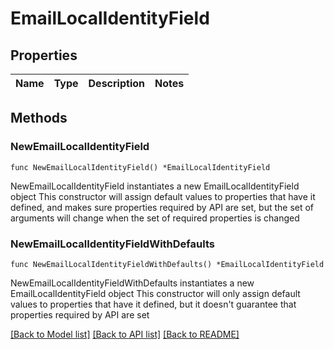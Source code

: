 # EmailLocalIdentityField

## Properties

Name | Type | Description | Notes
------------ | ------------- | ------------- | -------------

## Methods

### NewEmailLocalIdentityField

`func NewEmailLocalIdentityField() *EmailLocalIdentityField`

NewEmailLocalIdentityField instantiates a new EmailLocalIdentityField object
This constructor will assign default values to properties that have it defined,
and makes sure properties required by API are set, but the set of arguments
will change when the set of required properties is changed

### NewEmailLocalIdentityFieldWithDefaults

`func NewEmailLocalIdentityFieldWithDefaults() *EmailLocalIdentityField`

NewEmailLocalIdentityFieldWithDefaults instantiates a new EmailLocalIdentityField object
This constructor will only assign default values to properties that have it defined,
but it doesn't guarantee that properties required by API are set


[[Back to Model list]](../README.md#documentation-for-models) [[Back to API list]](../README.md#documentation-for-api-endpoints) [[Back to README]](../README.md)


